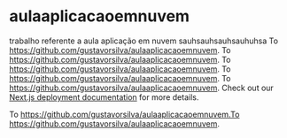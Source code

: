 # aulaaplicacaoemnuvem
trabalho referente a aula aplicação em nuvem
sauhsauhsauhsauhuhsa
To https://github.com/gustavorsilva/aulaaplicacaoemnuvem.
To https://github.com/gustavorsilva/aulaaplicacaoemnuvem.
To https://github.com/gustavorsilva/aulaaplicacaoemnuvem.
To https://github.com/gustavorsilva/aulaaplicacaoemnuvem.
To https://github.com/gustavorsilva/aulaaplicacaoemnuvem.
Check out our [Next.js deployment documentation](https://nextjs.org/docs/deployment) for more details.




To https://github.com/gustavorsilva/aulaaplicacaoemnuvem.To https://github.com/gustavorsilva/aulaaplicacaoemnuvem.